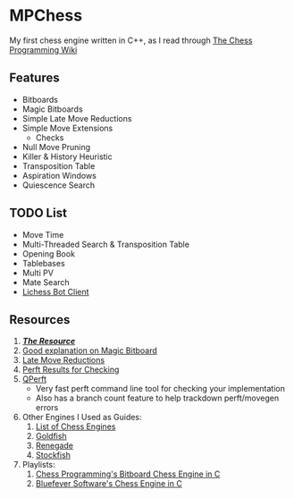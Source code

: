 # MPChess
My first chess engine written in C++, as I read through [The Chess Programming Wiki](https://www.chessprogramming.org/Main_Page)

## Features
- Bitboards
- Magic Bitboards
- Simple Late Move Reductions
- Simple Move Extensions
    - Checks
- Null Move Pruning
- Killer & History Heuristic
- Transposition Table
- Aspiration Windows
- Quiescence Search

## TODO List
- Move Time
- Multi-Threaded Search & Transposition Table
- Opening Book
- Tablebases
- Multi PV
- Mate Search
- [Lichess Bot Client](https://github.com/lichess-bot-devs/lichess-bot)


## Resources
1. [__***The Resource***__ ](https://www.chessprogramming.org/Main_Page)
2. [Good explanation on Magic Bitboard](https://analog-hors.github.io/site/magic-bitboards/)
3. [Late Move Reductions](https://web.archive.org/web/20070820072632/http://www.glaurungchess.com/lmr.html)
4. [Perft Results for Checking](https://www.chessprogramming.org/Perft_Results)
5. [QPerft](https://home.hccnet.nl/h.g.muller/dwnldpage.html)
    - Very fast perft command line tool for checking your implementation
    - Also has a branch count feature to help trackdown perft/movegen errors
6. Other Engines I Used as Guides:
    1. [List of Chess Engines](https://computerchess.org.uk/ccrl/4040/index.html)
    2. [Goldfish](https://github.com/bsamseth/Goldfish)
    3. [Renegade](https://github.com/pkrisz99/Renegade)
    4. [Stockfish](https://github.com/official-stockfish/Stockfish)
7. Playlists:
    1. [Chess Programming's Bitboard Chess Engine in C](https://www.youtube.com/playlist?list=PLmN0neTso3Jxh8ZIylk74JpwfiWNI76Cs)
    2. [Bluefever Software's Chess Engine in C](https://www.youtube.com/playlist?list=PLZ1QII7yudbc-Ky058TEaOstZHVbT-2hg)
